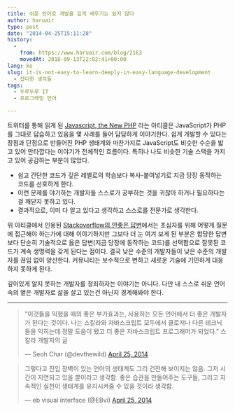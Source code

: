 ```yaml
---
title: 쉬운 언어로 개발을 깊게 배우기는 쉽지 않다
author: haruair
type: post
date: "2014-04-25T15:11:28"
history:
  - 
    from: https://www.haruair.com/blog/2163
    movedAt: 2018-09-13T22:02:41+00:00
lang: ko
slug: it-is-not-easy-to-learn-deeply-in-easy-language-development
  - 잡다한 생각들
tags:
  - 두루두루 IT
  - 프로그래밍 언어

---
```

트위터를 통해 읽게 된 [Javascript, the New PHP][1] 라는 아티클은 JavaScript가 PHP를 그대로 답습하고 있음을 몇 사례를 들어 담담하게 이야기한다. 쉽게 개발할 수 있다는 장점과 단점으로 만들어진 PHP 생태계와 마찬가지로 JavaScript도 비슷한 수순을 밟고 있어 안타깝다는 이야기가 전체적인 흐름이다. 특히나 나도 비슷한 기술 스택을 가지고 있어 공감하는 부분이 많았다.

  * 쉽고 간단한 코드가 깊은 레벨로의 학습보다 복사-붙여넣기로 지금 당장 동작하는 코드를 선호하게 한다.
  * 이런 문제를 야기하는 개발자들 스스로가 공부하는 것을 귀찮아 하거나 필요하다는걸 깨닫지 못하고 있다.
  * 결과적으로, 이미 다 알고 있다고 생각하고 스스로를 전문가로 생각한다.

위 아티클에서 인용된 [Stackoverflow의 안좋은 답변][2]에서는 초심자를 위해 어떻게 질문에 접근해야 하는가에 대해 이야기하지만 그보다 더 눈 여겨 보게 된 부분은 합당한 답변보다 단순히 기술적으로 옳은 답변(지금 당장에 동작하는 코드)를 선택함으로 잘못된 코드가 계속 생명력을 갖게 된다는 점이다. 결국 낮은 수준의 개발자들이 낮은 수준의 개발자를 끊임 없이 양산한다. 커뮤니티는 보수적으로 변하고 새로운 기술에 기민하게 대응하지 못하게 된다.

깊이있게 알지 못하는 개발자를 정죄하자는 이야기는 아니다. 다만 내 스스로 쉬운 언어 속의 옅은 개발자로 삶을 살고 있는건 아닌지 경계해봐야 한다.

* * *

<blockquote class="twitter-tweet" lang="en">
  <p>
    "이것들을 익혔을 때의 좋은 부가효과는, 사용하는 모든 언어에서 더 좋은 개발자가 된다는 것이다. 나는 스칼라와 자바스크립트 모두에서 클로저나 다른 테크닉들을 익히는데 정말 도움이 됐고 더 좋은 자바스크립트 프로그래머가 되었다." 스칼라 개발자의 글
  </p>
  
  <p>
    &mdash; Seoh Char (@devthewild) <a href="https://twitter.com/devthewild/statuses/459712178530942977">April 25, 2014</a>
  </p>
</blockquote>

<blockquote class="twitter-tweet" lang="en">
  <p>
    그렇다고 진입 장벽이 있는 언어의 생태계도 그리 건전해 보이지는 않음. 그저 시간이 지연되고 있을 뿐이라고 생각함. 좋은 습관을 만들어주는 도구들, 그리고 지속적인 실천이 생태계를 유지시켜줄 수 있을 것이라 생각함.
  </p>
  
  <p>
    &mdash; eb visual interface (@EBvi) <a href="https://twitter.com/EBvi/statuses/459724964568895490">April 25, 2014</a>
  </p>
</blockquote>

 [1]: http://blog.unitedheroes.net/archives/p/4793/javascript-the-new-php/
 [2]: http://nedbatchelder.com/blog/201207/bad_answers_on_stack_overflow.html